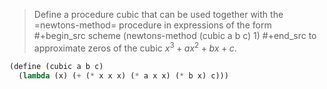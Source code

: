 > Define a procedure cubic that can be used together with the =newtons-method= procedure in expressions of the form
> #+begin_src scheme
> (newtons-method (cubic a b c) 1)
> #+end_src
> to approximate zeros of the cubic $x^3 + a x^2 + bx + c$.
```scheme 
(define (cubic a b c)
  (lambda (x) (+ (* x x x) (* a x x) (* b x) c)))
```

